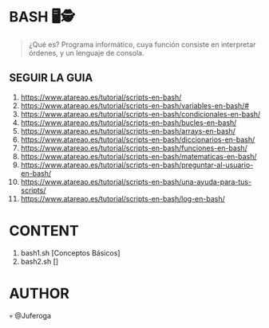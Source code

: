 <h1 aling="center"> BASH 🖥🕵️ </h1>

>¿Qué es? 
Programa informático, cuya función consiste en interpretar órdenes, 
y un lenguaje de consola.

## SEGUIR LA GUIA

 1) https://www.atareao.es/tutorial/scripts-en-bash/
 2) https://www.atareao.es/tutorial/scripts-en-bash/variables-en-bash/#
 3) https://www.atareao.es/tutorial/scripts-en-bash/condicionales-en-bash/
 4) https://www.atareao.es/tutorial/scripts-en-bash/bucles-en-bash/
 5) https://www.atareao.es/tutorial/scripts-en-bash/arrays-en-bash/
 6) https://www.atareao.es/tutorial/scripts-en-bash/diccionarios-en-bash/
 7) https://www.atareao.es/tutorial/scripts-en-bash/funciones-en-bash/
 8) https://www.atareao.es/tutorial/scripts-en-bash/matematicas-en-bash/
 9) https://www.atareao.es/tutorial/scripts-en-bash/preguntar-al-usuario-en-bash/
 10) https://www.atareao.es/tutorial/scripts-en-bash/una-ayuda-para-tus-scripts/
 11) https://www.atareao.es/tutorial/scripts-en-bash/log-en-bash/


# CONTENT

1. bash1.sh [Conceptos Básicos]
2. bash2.sh []


# AUTHOR

:skull: @Juferoga

